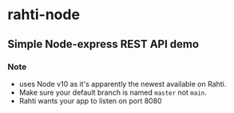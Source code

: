 # rahti-node

## Simple Node-express REST API demo

### Note
- uses Node v10 as it's apparently the newest available on Rahti.
- Make sure your default branch is named `master` not `main`.
- Rahti wants your app to listen on port 8080